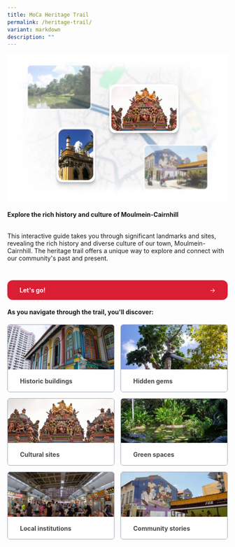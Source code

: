 ```yaml
---
title: MoCa Heritage Trail
permalink: /heritage-trail/
variant: markdown
description: ""
---
```

<div class="content-container">
    <div class="hero">
      <div class="isomer-image-wrapper">
        <img width="100%" alt="Moulmein-Cairnhill Heritage Trail" src="/images/Header_Image.jpg">
      </div>
      <h4>
        <strong>Explore the rich history and culture of Moulmein-Cairnhill</strong>
      </h4>
      <p>
        This interactive guide takes you through significant landmarks and sites,
        revealing the rich history and diverse culture of our town,
        Moulmein-Cairnhill. The heritage trail offers a unique way to explore and
        connect with our community's past and present.
      </p>
      <a class="cta-button" href="/heritage-trail/featured-sites">
        <p class="button-text"><strong>Let's go!</strong></p>
              <p class="button-text"><span class="arrow">→</span></p>
      </a>
    </div>
    <p class="section-title">
      <strong>As you navigate through the trail, you'll discover:</strong>
    </p>
    <div class="card-grid">
      <a class="card" href="/heritage-sites/tan-chin-tuan-mansion">
        <img class="card-image" alt="Historic Buildings" src="/images/Historic_Buildings.jpg">
        <div class="card-bottom">
          <strong>Historic buildings</strong>
        </div>
      </a>
      <a class="card" href="/heritage-sites/flood-level-gauge">
        <img class="card-image" alt="Hidden Gems" src="/images/Hidden_Gems.jpg">
        <div class="card-bottom">
          <strong>Hidden gems</strong>
        </div>
      </a>
      <a class="card" href="/heritage-sites/masjid-abdul-gaffoor">
        <img class="card-image" alt="Cultural Sites" src="/images/Cultural_Sites.jpg">
        <div class="card-bottom">
          <strong>Cultural sites</strong>
        </div>
      </a>
      <a class="card" href="/heritage-sites/singapore-botanic-gardens">
        <img class="card-image" alt="Green Spaces" src="/images/Green_Spaces.jpg">
        <div class="card-bottom">
          <strong>Green spaces</strong>
        </div>
      </a>
      <a class="card" href="/heritage-sites/kk-womens-and-childrens-hospital">
        <img class="card-image" alt="Local Institutions" src="/images/Local_Institutions.jpg">
        <div class="card-bottom">
          <strong>Local institutions</strong>
        </div>
      </a>
      <a class="card" href="/heritage-sites/farrer-park-rc-fields-old-race-course">
        <img class="card-image" alt="Community Stories" src="/images/Community_Stories.jpg">
        <div class="card-bottom">
          <strong>Community stories</strong>
        </div>
      </a>
    </div>
  </div>
  
  <style>
    /* Layout containers */
    .content-container {
      display: flex;
      flex-direction: column;
    }
  
    .hero {
      display: flex;
      flex-direction: column;
    }
  
    /* Typography */
    .section-title,
    .card-bottom > p {
      line-height: 28px !important;
    }
  
    /* CTA Button */
    .cta-button {
      display: flex;
      justify-content: space-between;
      margin-top: 28px;
      padding: 14px 28px;
      background-color: #da1f34;
      border-radius: 12px;
      color: #fff !important;
      text-decoration: none !important;
      cursor: pointer;
      transition: opacity 0.2s;
    }
  
    .cta-button:hover {
      opacity: 0.8;
    }
  
    .button-text, 
    .button-text > strong,
    .cta-button > strong {
      color: #fff !important;
      margin: 0 !important;
    }
  
    /* Card Grid */
    .card-grid {
      display: grid;
      grid-template-columns: repeat(2, 1fr);
      gap: 14px;
    }
  
    .card {
      margin: 0 !important;
      color: #484848;
      text-decoration: none !important;
      border: 1px solid #98a2b3;
      border-radius: 6px;
      overflow: hidden;
      transition: opacity 0.2s;
    }
  
    .card:hover {
      opacity: 0.8;
    }
  
    .card-image {
      width: 100%;
      aspect-ratio: 2.39;
      object-fit: cover;
    }
  
    .card-bottom {
      padding: 14px 28px;
      background-color: #fff;
      line-height: 20px;
    }
  
    /* Responsive */
    @media screen and (max-width: 375px) {
      .card-grid {
        grid-template-columns: 1fr;  /* Switch to single column */
      }
    }
  </style>